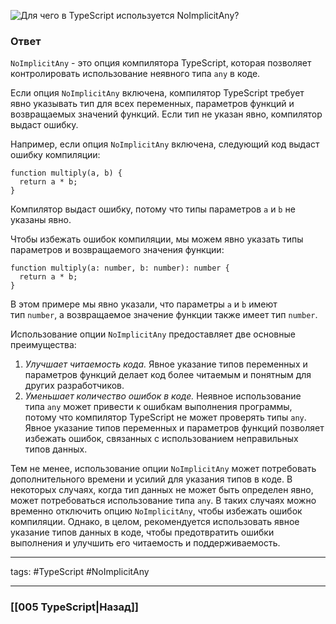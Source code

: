 ![Для чего в TypeScript используется `NoImplicitAny`?](https://youtu.be/54C3u9aCtoU?t=123)

### Ответ

`NoImplicitAny` - это опция компилятора TypeScript, которая позволяет контролировать использование неявного типа `any` в коде.

Если опция `NoImplicitAny` включена, компилятор TypeScript требует явно указывать тип для всех переменных, параметров функций и возвращаемых значений функций. Если тип не указан явно, компилятор выдаст ошибку.

Например, если опция `NoImplicitAny` включена, следующий код выдаст ошибку компиляции:

```tsx
function multiply(a, b) {
  return a * b;
}
```

Компилятор выдаст ошибку, потому что типы параметров `a` и `b` не указаны явно.

Чтобы избежать ошибок компиляции, мы можем явно указать типы параметров и возвращаемого значения функции:

```tsx
function multiply(a: number, b: number): number {
  return a * b;
}
```

В этом примере мы явно указали, что параметры `a` и `b` имеют тип `number`, а возвращаемое значение функции также имеет тип `number`.

Использование опции `NoImplicitAny` предоставляет две основные преимущества:

1. *Улучшает читаемость кода.* Явное указание типов переменных и параметров функций делает код более читаемым и понятным для других разработчиков.
2.  *Уменьшает количество ошибок в коде.* Неявное использование типа `any` может привести к ошибкам выполнения программы, потому что компилятор TypeScript не может проверять типы `any`. Явное указание типов переменных и параметров функций позволяет избежать ошибок, связанных с использованием неправильных типов данных.

Тем не менее, использование опции `NoImplicitAny` может потребовать дополнительного времени и усилий для указания типов в коде. В некоторых случаях, когда тип данных не может быть определен явно, может потребоваться использование типа `any`. В таких случаях можно временно отключить опцию `NoImplicitAny`, чтобы избежать ошибок компиляции. Однако, в целом, рекомендуется использовать явное указание типов данных в коде, чтобы предотвратить ошибки выполнения и улучшить его читаемость и поддерживаемость.

___
tags: #TypeScript #NoImplicitAny 

_____

### [[005 TypeScript|Назад]]